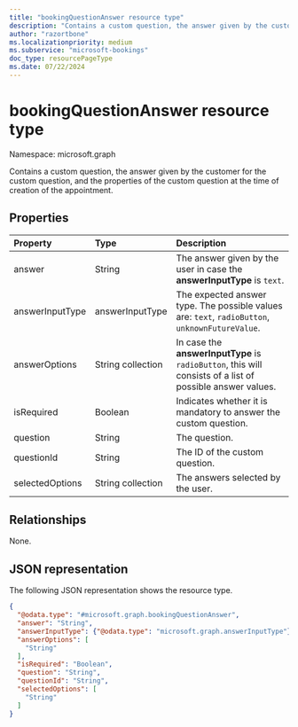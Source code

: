 ```yaml
---
title: "bookingQuestionAnswer resource type"
description: "Contains a custom question, the answer given by the customer for the custom question, and the properties of the custom question at the time of creation of the appointment."
author: "razortbone"
ms.localizationpriority: medium
ms.subservice: "microsoft-bookings"
doc_type: resourcePageType
ms.date: 07/22/2024
---
```


# bookingQuestionAnswer resource type

Namespace: microsoft.graph

Contains a custom question, the answer given by the customer for the custom question, and the properties of the custom question at the time of creation of the appointment.

## Properties
|Property|Type|Description|
|:---|:---|:---|
|answer|String|The answer given by the user in case the **answerInputType** is `text`.|
|answerInputType|answerInputType|The expected answer type. The possible values are: `text`, `radioButton`, `unknownFutureValue`.|
|answerOptions|String collection|In case the **answerInputType** is `radioButton`, this will consists of a list of possible answer values.|
|isRequired|Boolean|Indicates whether it is mandatory to answer the custom question.|
|question|String|The question.|
|questionId|String|The ID of the custom question.|
|selectedOptions|String collection|The answers selected by the user.|

## Relationships
None.

## JSON representation
The following JSON representation shows the resource type.
<!-- {
  "blockType": "resource",
  "@odata.type": "microsoft.graph.bookingQuestionAnswer"
}
-->
``` json
{
  "@odata.type": "#microsoft.graph.bookingQuestionAnswer",
  "answer": "String",
  "answerInputType": {"@odata.type": "microsoft.graph.answerInputType"},
  "answerOptions": [
    "String"
  ],
  "isRequired": "Boolean",
  "question": "String",
  "questionId": "String",
  "selectedOptions": [
    "String"
  ]
}
```

